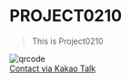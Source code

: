 # PROJECT0210

> This is Project0210
  
![qrcode](https://github.com/project0210/project0210.github.io/blob/master/_posts/images/profile/qrcode.png?raw=true)  
<a href="https://open.kakao.com/me/project0210">Contact via Kakao Talk</a>
